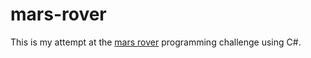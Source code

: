 mars-rover
==========

This is my attempt at the [mars rover](http://code.google.com/p/marsrovertechchallenge/) programming challenge using C#.